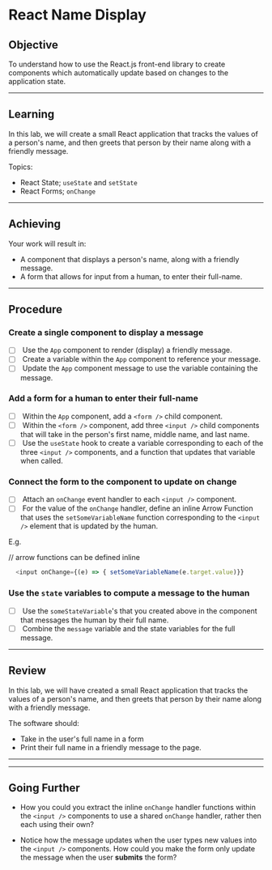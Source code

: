 # React Name Display

## Objective

To understand how to use the React.js front-end library to create components which automatically update based on changes to the application state.
***
## Learning

In this lab, we will create a small React application that tracks the values of a person's name, and then greets that person by their name along with a friendly message.

Topics:

- React State; `useState` and `setState`
- React Forms; `onChange`

***
## Achieving

Your work will result in:

- A component that displays a person's name, along with a friendly message.
- A form that allows for input from a human, to enter their full-name.

***
## Procedure

### Create a single component to display a message

- [ ]  Use the `App` component to render (display) a friendly message.
- [ ]  Create a variable within the `App` component to reference your message.
- [ ]  Update the `App` component message to use the variable containing the message.

### Add a form for a human to enter their full-name

- [ ]  Within the `App` component, add a `<form />` child component.
- [ ]  Within the `<form />` component, add three `<input />` child components that will take in the person's first name, middle name, and last name.
- [ ]  Use the `useState` hook to create a variable corresponding to each of the three `<input />` components, and a function that updates that variable when called.

### Connect the form to the component to update on change

- [ ]  Attach an `onChange` event handler to each `<input />` component.
- [ ]  For the value of the `onChange` handler, define an inline Arrow Function that uses the `setSomeVariableName` function corresponding to the `<input />` element that is updated by the human.

E.g.

  // arrow functions can be defined inline
```javascript
  <input onChange={(e) => { setSomeVariableName(e.target.value)}}
```

### Use the `state` variables to compute a message to the human

- [ ]  Use the `someStateVariable`'s that you created above in the component that messages the human by their full name.
- [ ]  Combine the `message` variable and the state variables for the full message.

***
## Review

In this lab, we will have created a small React application that tracks the values of a person's name, and then greets that person by their name along with a friendly message.

The software should:

- Take in the user's full name in a form
- Print their full name in a friendly message to the page.

***
***
## Going Further

- How you could you extract the inline `onChange` handler functions within the `<input />` components to use a shared `onChange` handler, rather then each using their own?
    
- Notice how the message updates when the user types new values into the `<input />` components. How could you make the form only update the message when the user **submits** the form?